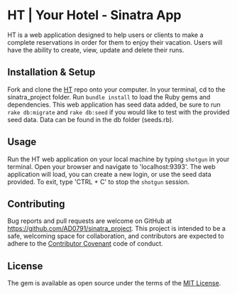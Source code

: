 # HT | Your Hotel - Sinatra App

HT is a web application designed to help users or clients to make a complete reservations in order for them to enjoy their vacation. Users will have the ability to create, view, update and delete their runs.

## Installation & Setup

Fork and clone the [HT](https://github.com/AD0791/sinatra_project.git) repo onto your computer. In your terminal, cd to the sinatra_project folder. Run `bundle install` to load the Ruby gems and dependencies. This web application has seed data added, be sure to run `rake db:migrate` and `rake db:seed` if you would like to test with the provided seed data. Data can be found in the db folder (seeds.rb).

## Usage

Run the HT web application on your local machine by typing `shotgun` in your terminal. Open your browser and navigate to 'localhost:9393'. The web application will load, you can create a new login, or use the seed data provided. To exit, type 'CTRL + C' to stop the `shotgun` session.

## Contributing

Bug reports and pull requests are welcome on GitHub at https://github.com/AD0791/sinatra_project. This project is intended to be a safe, welcoming space for collaboration, and contributors are expected to adhere to the [Contributor Covenant](http://contributor-covenant.org) code of conduct.

## License

The gem is available as open source under the terms of the [MIT License](https://opensource.org/licenses/MIT).

